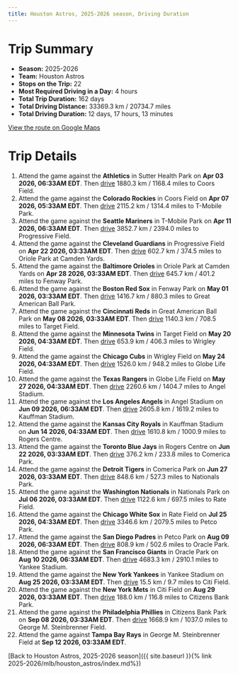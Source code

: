 ```yaml
---
title: Houston Astros, 2025-2026 season, Driving Duration
---
```


# Trip Summary
- **Season:** 2025-2026
- **Team:** Houston Astros
- **Stops on the Trip:** 22
- **Most Required Driving in a Day:** 4 hours
- **Total Trip Duration:** 162 days
- **Total Driving Distance:** 33369.3 km / 20734.7 miles
- **Total Driving Duration:** 12 days, 17 hours, 13 minutes

[View the route on Google Maps](https://www.google.com/maps/dir/Sutter+Health+Park+Sacramento/Coors+Field+Denver/T-Mobile+Park+Seattle/Progressive+Field+Cleveland/Oriole+Park+at+Camden+Yards+Baltimore/Fenway+Park+Boston/Great+American+Ball+Park+Cincinnati/Target+Field+Minneapolis/Wrigley+Field+Chicago/Globe+Life+Field+Arlington/Angel+Stadium+Anaheim/Kauffman+Stadium+Kansas+City/Rogers+Centre+Toronto/Comerica+Park+Detroit/Nationals+Park+Washington/Rate+Field+Chicago/Petco+Park+San+Diego/Oracle+Park+San+Francisco/Yankee+Stadium+Bronx/Citi+Field+Flushing/Citizens+Bank+Park+Philadelphia/George+M.+Steinbrenner+Field+Tampa)

# Trip Details
1. Attend the game against the **Athletics** in Sutter Health Park on **Apr 03 2026, 06:33AM EDT**. Then [drive](https://www.google.com/maps/dir/Sutter+Health+Park+Sacramento/Coors+Field+Denver) 1880.3 km / 1168.4 miles to Coors Field.
2. Attend the game against the **Colorado Rockies** in Coors Field on **Apr 07 2026, 05:33AM EDT**. Then [drive](https://www.google.com/maps/dir/Coors+Field+Denver/T-Mobile+Park+Seattle) 2115.2 km / 1314.4 miles to T-Mobile Park.
3. Attend the game against the **Seattle Mariners** in T-Mobile Park on **Apr 11 2026, 06:33AM EDT**. Then [drive](https://www.google.com/maps/dir/T-Mobile+Park+Seattle/Progressive+Field+Cleveland) 3852.7 km / 2394.0 miles to Progressive Field.
4. Attend the game against the **Cleveland Guardians** in Progressive Field on **Apr 22 2026, 03:33AM EDT**. Then [drive](https://www.google.com/maps/dir/Progressive+Field+Cleveland/Oriole+Park+at+Camden+Yards+Baltimore) 602.7 km / 374.5 miles to Oriole Park at Camden Yards.
5. Attend the game against the **Baltimore Orioles** in Oriole Park at Camden Yards on **Apr 28 2026, 03:33AM EDT**. Then [drive](https://www.google.com/maps/dir/Oriole+Park+at+Camden+Yards+Baltimore/Fenway+Park+Boston) 645.7 km / 401.2 miles to Fenway Park.
6. Attend the game against the **Boston Red Sox** in Fenway Park on **May 01 2026, 03:33AM EDT**. Then [drive](https://www.google.com/maps/dir/Fenway+Park+Boston/Great+American+Ball+Park+Cincinnati) 1416.7 km / 880.3 miles to Great American Ball Park.
7. Attend the game against the **Cincinnati Reds** in Great American Ball Park on **May 08 2026, 03:33AM EDT**. Then [drive](https://www.google.com/maps/dir/Great+American+Ball+Park+Cincinnati/Target+Field+Minneapolis) 1140.3 km / 708.5 miles to Target Field.
8. Attend the game against the **Minnesota Twins** in Target Field on **May 20 2026, 04:33AM EDT**. Then [drive](https://www.google.com/maps/dir/Target+Field+Minneapolis/Wrigley+Field+Chicago) 653.9 km / 406.3 miles to Wrigley Field.
9. Attend the game against the **Chicago Cubs** in Wrigley Field on **May 24 2026, 04:33AM EDT**. Then [drive](https://www.google.com/maps/dir/Wrigley+Field+Chicago/Globe+Life+Field+Arlington) 1526.0 km / 948.2 miles to Globe Life Field.
10. Attend the game against the **Texas Rangers** in Globe Life Field on **May 27 2026, 04:33AM EDT**. Then [drive](https://www.google.com/maps/dir/Globe+Life+Field+Arlington/Angel+Stadium+Anaheim) 2260.6 km / 1404.7 miles to Angel Stadium.
11. Attend the game against the **Los Angeles Angels** in Angel Stadium on **Jun 09 2026, 06:33AM EDT**. Then [drive](https://www.google.com/maps/dir/Angel+Stadium+Anaheim/Kauffman+Stadium+Kansas+City) 2605.8 km / 1619.2 miles to Kauffman Stadium.
12. Attend the game against the **Kansas City Royals** in Kauffman Stadium on **Jun 14 2026, 04:33AM EDT**. Then [drive](https://www.google.com/maps/dir/Kauffman+Stadium+Kansas+City/Rogers+Centre+Toronto) 1610.8 km / 1000.9 miles to Rogers Centre.
13. Attend the game against the **Toronto Blue Jays** in Rogers Centre on **Jun 22 2026, 03:33AM EDT**. Then [drive](https://www.google.com/maps/dir/Rogers+Centre+Toronto/Comerica+Park+Detroit) 376.2 km / 233.8 miles to Comerica Park.
14. Attend the game against the **Detroit Tigers** in Comerica Park on **Jun 27 2026, 03:33AM EDT**. Then [drive](https://www.google.com/maps/dir/Comerica+Park+Detroit/Nationals+Park+Washington) 848.6 km / 527.3 miles to Nationals Park.
15. Attend the game against the **Washington Nationals** in Nationals Park on **Jul 06 2026, 03:33AM EDT**. Then [drive](https://www.google.com/maps/dir/Nationals+Park+Washington/Rate+Field+Chicago) 1122.6 km / 697.5 miles to Rate Field.
16. Attend the game against the **Chicago White Sox** in Rate Field on **Jul 25 2026, 04:33AM EDT**. Then [drive](https://www.google.com/maps/dir/Rate+Field+Chicago/Petco+Park+San+Diego) 3346.6 km / 2079.5 miles to Petco Park.
17. Attend the game against the **San Diego Padres** in Petco Park on **Aug 09 2026, 06:33AM EDT**. Then [drive](https://www.google.com/maps/dir/Petco+Park+San+Diego/Oracle+Park+San+Francisco) 808.9 km / 502.6 miles to Oracle Park.
18. Attend the game against the **San Francisco Giants** in Oracle Park on **Aug 10 2026, 06:33AM EDT**. Then [drive](https://www.google.com/maps/dir/Oracle+Park+San+Francisco/Yankee+Stadium+Bronx) 4683.3 km / 2910.1 miles to Yankee Stadium.
19. Attend the game against the **New York Yankees** in Yankee Stadium on **Aug 25 2026, 03:33AM EDT**. Then [drive](https://www.google.com/maps/dir/Yankee+Stadium+Bronx/Citi+Field+Flushing) 15.5 km / 9.7 miles to Citi Field.
20. Attend the game against the **New York Mets** in Citi Field on **Aug 29 2026, 03:33AM EDT**. Then [drive](https://www.google.com/maps/dir/Citi+Field+Flushing/Citizens+Bank+Park+Philadelphia) 188.0 km / 116.8 miles to Citizens Bank Park.
21. Attend the game against the **Philadelphia Phillies** in Citizens Bank Park on **Sep 08 2026, 03:33AM EDT**. Then [drive](https://www.google.com/maps/dir/Citizens+Bank+Park+Philadelphia/George+M.+Steinbrenner+Field+Tampa) 1668.9 km / 1037.0 miles to George M. Steinbrenner Field.
22. Attend the game against **Tampa Bay Rays** in George M. Steinbrenner Field at **Sep 12 2026, 03:33AM EDT**.

[Back to Houston Astros, 2025-2026 season]({{ site.baseurl }}{% link 2025-2026/mlb/houston_astros/index.md%})
